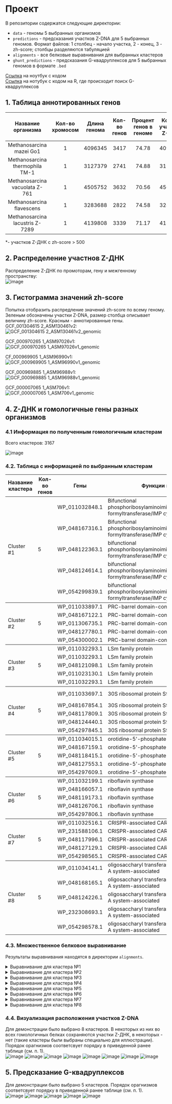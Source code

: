 # Проект
В репозитории содержатся следующие директории:
* `data` - геномы 5 выбранных организмов
* `predictions` - предсказания участков Z-DNA для 5 выбранных геномов. Формат файлов: 1 столбец - начало участка, 2 - конец, 3 - zh-score; столбцы разделяются табуляцией  
* `alignments` - все белковые выравнивания для выбранных кластеров  
* `ghunt_predictions` - предсказания G-квадруплексов для 5 выбранных геномов в формате `.bed`  
  
[Ссылка](https://www.meme-arsenal.com/memes/fae5e7084042aa90eb6e86ae3590c9c1.jpg) на ноутбук с кодом  
[Ссылка](https://www.meme-arsenal.com/memes/fae5e7084042aa90eb6e86ae3590c9c1.jpg) на нотубук с кодом на R, где происходит поиск G-квадруплексов  
## 1. Таблица аннотированных генов
|Название организма             |Кол-во хромосом|Длина генома|Кол-во генов |Процент генов в геноме |Кол-во участков Z-ДНК|Кол-во участков Z-ДНК* |Общая длина участков Z-ДНК*  |
|:-----------------------------:|:-------------:|:----------:|:-----------:|:---------------------:|:---------------------:|:---------------------:|:---------------------------:|
|Methanosarcina mazei Go1       |1              |4096345     |3417         |74.78                  |4096345                |1848                   |18642                        |
|Methanosarcina thermophila TM-1|1              |3127379     |2741         |74.88                  |3127379                |1191                   |11872                        |
|Methanosarcina vacuolata Z-761 |1              |4505752     |3632         |70.56                  |4563885                |1610                   |16364                        |
|Methanosarcina flavescens      |1              |3283688     |2822         |74.58                  |3283688                |1407                   |14016                        |
|Methanosarcina lacustris Z-7289|1              |4139808     |3339         |71.17                  |4139808                |1544                   |15588                        |
  
*- участков Z-ДНК с zh-score > 500
## 2. Распределение участнов Z-ДНК
Распределение Z-ДНК по промоторам, гену и межгенному пространству:  
![image](https://user-images.githubusercontent.com/55440084/172193249-580876b0-bafd-4e14-b3f3-f6e45ca0e938.png)

 
## 3. Гистограмма значений zh-score 
Попытка отобразить распредление значений zh-score по всему геному. Зеленым обозначены участки Z-DNA, размер столбца описывает величину zh-score. Красным - аннотированные гены.  
GCF_001304615 2_ASM130461v2:  
![GCF_001304615 2_ASM130461v2_genomic](https://user-images.githubusercontent.com/55440084/170326236-eb3bc7b0-ea4b-40aa-9916-57aa10b16d19.png)  
  
GCF_000970265 1_ASM97026v1:  
![GCF_000970265 1_ASM97026v1_genomic](https://user-images.githubusercontent.com/55440084/170326262-c197fc8c-1e7f-4486-aa97-0ef4adf9f9f7.png) 
  
CF_000969905 1_ASM96990v1:  
![GCF_000969905 1_ASM96990v1_genomic](https://user-images.githubusercontent.com/55440084/170326268-54d25147-87c7-4758-b8f5-f52ef49da1c9.png)  
  
GCF_000969885 1_ASM96988v1:  
![GCF_000969885 1_ASM96988v1_genomic](https://user-images.githubusercontent.com/55440084/170326454-b027b359-eaae-4eed-b13e-e352d85f6298.png)  
  
GCF_000007065 1_ASM706v1:  
![GCF_000007065 1_ASM706v1_genomic](https://user-images.githubusercontent.com/55440084/170326465-11b20abb-b9a9-4803-bdb0-03779c7808b6.png)  
  
## 4. Z-ДНК и гомологичные гены разных организмов
### 4.1 Информация по полученным гомологичным кластерам
Всего кластеров: 3167   
  
![image](https://user-images.githubusercontent.com/55440084/172070713-3ffce547-12ff-4e6d-897d-191519a20e88.png)
  
### 4.2. Таблица с информацией по выбранным кластерам

<table>
    <thead>
        <tr>
            <th>Название кластера</th>
            <th>Кол-во генов</th>
            <th>Гены</th>
            <th>Функции генов</th>
            <th>Расположение Z-ДНК</th>
            <th>Z-Hunt score</th>
        </tr>
    </thead>
    <tbody>
        <tr>
            <td rowspan=5>Cluster #1</td>
            <td rowspan=5>5</td>
            <td rowspan=1>WP_011032848.1</td>
            <td rowspan=1>Bifunctional phosphoribosylaminoimidazolecarboxamide
            formyltransferase/IMP cyclohydrolase</td>
            <td rowspan=1>Промотор</td>
            <td rowspan=1>1201</td>
        </tr>
        <tr>
            <td rowspan=1>WP_048167316.1</td>
            <td rowspan=1>Bifunctional phosphoribosylaminoimidazolecarboxamide
            formyltransferase/IMP cyclohydrolase</td>
            <td rowspan=1>Промотор</td>
            <td rowspan=1>2962</td>
        </tr>
        <tr>
            <td rowspan=1>WP_048122363.1</td>
            <td rowspan=1>bifunctional phosphoribosylaminoimidazolecarboxamide
            formyltransferase/IMP cyclohydrolase</td>
            <td rowspan=1>Промотор</td>
            <td rowspan=1>2962</td>
        </tr>
        <tr>
            <td rowspan=1>WP_048124614.1</td>
            <td rowspan=1>bifunctional phosphoribosylaminoimidazolecarboxamide
            formyltransferase/IMP cyclohydrolase</td>
            <td rowspan=1>Промотор</td>
            <td rowspan=1>2962</td>
        </tr>
        <tr>
            <td rowspan=1>WP_054299839.1</td>
            <td rowspan=1>bifunctional phosphoribosylaminoimidazolecarboxamide
            formyltransferase/IMP cyclohydrolase</td>
            <td rowspan=1>Промотор</td>
            <td rowspan=1>1201</td>
        </tr>
    </tbody>
    <tbody>
        <tr>
            <td rowspan=5>Cluster #2</td>
            <td rowspan=5>5</td>
            <td rowspan=1>WP_011033897.1</td>
            <td rowspan=1>PRC-barrel domain-containing protein</td>
            <td rowspan=1>Промотор</td>
            <td rowspan=1>908</td>
        </tr>
        <tr>
            <td rowspan=1>WP_048167122.1</td>
            <td rowspan=1>PRC-barrel domain-containing protein</td>
            <td rowspan=1>Промотор</td>
            <td rowspan=1>908</td>
        </tr>
        <tr>
            <td rowspan=1>WP_011306735.1</td>
            <td rowspan=1>PRC-barrel domain-containing protein</td>
            <td rowspan=1>Промотор</td>
            <td rowspan=1>908</td>
        </tr>
        <tr>
            <td rowspan=1>WP_048127780.1</td>
            <td rowspan=1>PRC-barrel domain-containing protein</td>
            <td rowspan=1>Промотор</td>
            <td rowspan=1>908</td>
        </tr>
        <tr>
            <td rowspan=1>WP_054300002.1</td>
            <td rowspan=1>PRC-barrel domain-containing protein</td>
            <td rowspan=1>Промотор</td>
            <td rowspan=1>908</td>
        </tr>
    </tbody>
    <tbody>
        <tr>
            <td rowspan=5>Cluster #3</td>
            <td rowspan=5>5</td>
            <td rowspan=1>WP_011032293.1</td>
            <td rowspan=1>LSm family protein</td>
            <td rowspan=1>Промотор</td>
            <td rowspan=1>883</td>
        </tr>
        <tr>
            <td rowspan=1>WP_011032293.1</td>
            <td rowspan=1>LSm family protein</td>
            <td rowspan=1>Промотор</td>
            <td rowspan=1>2943</td>
        </tr>
        <tr>
            <td rowspan=1>WP_048121098.1</td>
            <td rowspan=1>LSm family protein</td>
            <td rowspan=1>Промотор</td>
            <td rowspan=1>2943</td>
        </tr>
        <tr>
            <td rowspan=1>WP_011023130.1</td>
            <td rowspan=1>LSm family protein</td>
            <td rowspan=1>Промотор</td>
            <td rowspan=1>2943</td>
        </tr>
        <tr>
            <td rowspan=1>WP_011032293.1</td>
            <td rowspan=1>LSm family protein</td>
            <td rowspan=1>Промотор</td>
            <td rowspan=1>883</td>
        </tr>
    </tbody>
    <tbody>
        <tr>
            <td rowspan=5>Cluster #4</td>
            <td rowspan=5>5</td>
            <td rowspan=1>WP_011033697.1</td>
            <td rowspan=1>30S ribosomal protein S9</td>
            <td rowspan=1>Промотор</td>
            <td rowspan=1>731, 783</td>
        </tr>
        <tr>
            <td rowspan=1>WP_048167854.1</td>
            <td rowspan=1>30S ribosomal protein S9</td>
            <td rowspan=1>Промотор</td>
            <td rowspan=1>731</td>
        </tr>
        <tr>
            <td rowspan=1>WP_048117809.1</td>
            <td rowspan=1>30S ribosomal protein S9</td>
            <td rowspan=1>Промотор</td>
            <td rowspan=1>731</td>
        </tr>
        <tr>
            <td rowspan=1>WP_048124440.1</td>
            <td rowspan=1>30S ribosomal protein S9</td>
            <td rowspan=1>Промотор</td>
            <td rowspan=1>731</td>
        </tr>
        <tr>
            <td rowspan=1>WP_054297845.1</td>
            <td rowspan=1>30S ribosomal protein S9</td>
            <td rowspan=1>Промотор</td>
            <td rowspan=1>731</td>
        </tr>
    </tbody>
    <tbody>
        <tr>
            <td rowspan=5>Cluster #5</td>
            <td rowspan=5>5</td>
            <td rowspan=1>WP_011034015.1</td>
            <td rowspan=1>orotidine-5'-phosphate decarboxylase</td>
            <td rowspan=1>Нет</td>
            <td rowspan=1>-</td>
        </tr>
        <tr>
            <td rowspan=1>WP_048167159.1</td>
            <td rowspan=1>orotidine-5'-phosphate decarboxylase</td>
            <td rowspan=1>Промотор</td>
            <td rowspan=1>959</td>
        </tr>
        <tr>
            <td rowspan=1>WP_048118415.1</td>
            <td rowspan=1>orotidine-5'-phosphate decarboxylase</td>
            <td rowspan=1>Промотор</td>
            <td rowspan=1>4576</td>
        </tr>
        <tr>
            <td rowspan=1>WP_048127553.1</td>
            <td rowspan=1>orotidine-5'-phosphate decarboxylase</td>
            <td rowspan=1>Промотор</td>
            <td rowspan=1>959</td>
        </tr>
        <tr>
            <td rowspan=1>WP_054297609.1</td>
            <td rowspan=1>orotidine-5'-phosphate decarboxylase</td>
            <td rowspan=1>Промотор</td>
            <td rowspan=1>1122</td>
        </tr>
    </tbody>
    <tbody>
        <tr>
            <td rowspan=5>Cluster #6</td>
            <td rowspan=5>5</td>
            <td rowspan=1>WP_011032199.1</td>
            <td rowspan=1>riboflavin synthase</td>
            <td rowspan=1>Промотор</td>
            <td rowspan=1>883</td>
        </tr>
        <tr>
            <td rowspan=1>WP_048166057.1</td>
            <td rowspan=1>riboflavin synthase</td>
            <td rowspan=1>Промотор</td>
            <td rowspan=1>883</td>
        </tr>
        <tr>
            <td rowspan=1>WP_048119173.1</td>
            <td rowspan=1>riboflavin synthase</td>
            <td rowspan=1>Нет</td>
            <td rowspan=1>-</td>
        </tr>
        <tr>
            <td rowspan=1>WP_048126706.1</td>
            <td rowspan=1>riboflavin synthase</td>
            <td rowspan=1>Промотор</td>
            <td rowspan=1>883</td>
        </tr>
        <tr>
            <td rowspan=1>WP_054297806.1</td>
            <td rowspan=1>riboflavin synthase</td>
            <td rowspan=1>Промотор</td>
            <td rowspan=1>883</td>
        </tr>
    </tbody>
    <tbody>
        <tr>
            <td rowspan=5>Cluster #7</td>
            <td rowspan=5>5</td>
            <td rowspan=1>WP_011032516.1</td>
            <td rowspan=1>CRISPR-associated CARF protein Csa3</td>
            <td rowspan=1>Нет</td>
            <td rowspan=1>-</td>
        </tr>
        <tr>
            <td rowspan=1>WP_231588106.1</td>
            <td rowspan=1>CRISPR-associated CARF protein Csa3</td>
            <td rowspan=1>Промотор</td>
            <td rowspan=1>2659</td>
        </tr>
        <tr>
            <td rowspan=1>WP_048117996.1</td>
            <td rowspan=1>CRISPR-associated CARF protein Csa3</td>
            <td rowspan=1>Тело гена</td>
            <td rowspan=1>2779</td>
        </tr>
        <tr>
            <td rowspan=1>WP_048127129.1</td>
            <td rowspan=1>CRISPR-associated CARF protein Csa3</td>
            <td rowspan=1>Тело гена</td>
            <td rowspan=1>8485</td>
        </tr>
        <tr>
            <td rowspan=1>WP_054298565.1</td>
            <td rowspan=1>CRISPR-associated CARF protein Csa3</td>
            <td rowspan=1>Нет</td>
            <td rowspan=1>-</td>
        </tr>
    </tbody>
    <tbody>
        <tr>
            <td rowspan=5>Cluster #8</td>
            <td rowspan=5>5</td>
            <td rowspan=1>WP_011034141.1</td>
            <td rowspan=1>oligosaccharyl transferase, archaeosortase A
            system-associated</td>
            <td rowspan=1>Тело гена</td>
            <td rowspan=1>731</td>
        </tr>
        <tr>
            <td rowspan=1>WP_048168165.1</td>
            <td rowspan=1>oligosaccharyl transferase, archaeosortase A system-associated</td>
            <td rowspan=1>Тело гена</td>
            <td rowspan=1>752, 731</td>
        </tr>
        <tr>
            <td rowspan=1>WP_048124226.1</td>
            <td rowspan=1>oligosaccharyl transferase, archaeosortase A system-associated</td>
            <td rowspan=1>Тело гена</td>
            <td rowspan=1>731</td>
        </tr>
        <tr>
            <td rowspan=1>WP_232308693.1</td>
            <td rowspan=1>oligosaccharyl transferase, archaeosortase A system-associated</td>
            <td rowspan=1>Тело гена</td>
            <td rowspan=1>731, 752</td>
        </tr>
        <tr>
            <td rowspan=1>WP_054298578.1</td>
            <td rowspan=1>oligosaccharyl transferase, archaeosortase A system-associated</td>
            <td rowspan=1>Промотор</td>
            <td rowspan=1>731</td>
        </tr>
    </tbody>
</table>

### 4.3. Множественное белковое выравнивание
Результаты выравнивания находятся в директории `alignments`.
<details>
  <summary>Выравнивание для кластера №1</summary>
  
  ```
  >WP_011032848.1_Methanosarcina_mazei_Go1
MVKRALLSVSDKTGIVEFARGLEALGVKIISTGGTAKILRDADIEVTDVSEVTGYPEMMGGRVKTLHPRIHGGLLCLRES
KEQMEEAAKEDISLIDLIAVNLYPFEITVSRENVELEEAIENIDIGGPTLLRSAAKNYRSVTVLSDPSDYGRILKELRSS
GIISDKTRAELAVKAFRHTADYDAAIDTYLSRTLLGEEVLHLKFADGVKLRYGENWHQKAYFYKDSAIKGPSLAKAIQLH
GKELSYNNYVDADNALQTVKELGNASPAVAIVKHNNPCGLATGESLLQALHSAWDGDPISAYGSIICTNEVFDLEAATFL
NGKFVEIILAPDFKPDALEYLKKKSENLRLLKLPDLREGFGAEYTYKYVIGGMLKQSRDIGIYEKWESVTEVPYPENKRA
LSEFCLKACKATKSNAVILAYEYEPGNFMVLGMGAGQPNRVDSIRKLAATKAVENLKVIYEREQPAVPFEEYCQKIMSEC
VMASDAFFPFDDSVVHAAENNIRYIVSPGGSIRDNEVIATANRLGVALVFTGMRHFLH
>WP_048124614.1_Methanosarcina_lacustris_Z-7289
MVKRALLSVSDKTGIAEFARGLEALGVKIISTGGTAKILRDAGIEVTDVAEVTGYPEMMGGRVKTLHPRIHGGLLCLRDS
KEQMAEAAKEDISLLDLVAVNLYPFEVTVSKEGVELEEAIENIDIGGPTLLRSAAKNYRSVTVISDPSDYGHVLTELRSS
GVISDKTRADLAVKAFRHTADYDAAIDTYLSKTLLGEEVLRLKFTDGVKLRYGENWHQKASFFKDPKMEGPTLAKAVQLH
GKELSYNNYVDADNALQTIKELGNTSPAVVIVKHNNPCGLATGDKLLQALQAAWDGDPISAYGSIICTNEIFDLESATFL
NGKFVEIILAPDFKPDALEYLKNKSENLRLLKLSEFRESFGTEYTYKYVIGGMLKQSRDIGIYEKWECVTEFPYPEEKRV
LSEFCLKACKATKSNAVTLAHEYEPGYFMALGMGAGQPNRVDSIRKLAATKAIENLRAIYEREQPAAPFEEYCQKILLEC
VMASDAFFPFDDSVVYAAENNIRYIVSPGGSIRDNEVIATANRLGVSLVFTGMRHFLH
>WP_048167316.1_Methanosarcina_thermophila_TM-1
MVKRALLSVSDKTGITEFARGLQSLGVKIISTGGTAKVLRNAGIEVTDVSEITGFPEMMGGRVKTLHPRIHGGILCLRES
KEQMAEAIKEDISLIDMVAVNLYPFEETVSKEGVKLEEAIENIDIGGPTLLRSAAKNYRSVTVLSDPSDYGHVLEELRST
GVISEATRAALAIKAFRHTANYDAAIDVYLSKTLLGENVLRLNFTEGVKLRYGKNWHQEAFFYKDPKIEGPTLAKAIQLH
GKELSYNNYVDADNALQTVKEIGNVSPAVAIVKHNNPCGLATGSTLLQALQAAWDGDPVSAYGSIICTNEIFDLEAATFL
NGKFVEIILAPDFKPDALEFLKKKSENLRLLKLPELREAFGTDYTYKYIIGGMLKQSRDIGLYEKWESVTDIPYPEEKRP
LSEFCLKACKTTKSNAVILAHEYEPGYFMVLAMGAGQPNRVDSIRKLAATKAVENLRIIYEREKPAISFEEYKQKIISEC
VMASDAFFPFDDSIVYAAQNNIRYIVSPGGSIRDSEVIATANRLGVSMIFTGMRHFLH
>WP_048122363.1_Methanosarcina_vacuolata_Z-761
MVKRALLSVSDKTGIAEFARGLESLGVKIISTGGTAKILRDAGIEVTDVSEVTGCPEMMGGRVKTLHPRIHGGLLCLRES
KEQMAEAEREDISLIDMVAVNLYPFEVTVSKESVELEEAIENIDIGGPTLLRSAAKNYRSVIVLSDPLDYGRVLKELRST
GVVSEATRAALAVKAFRHTADYDAAIDTYLSKTLLEENVLRLNFTGGVKLRYGENWHQKAYFYKDSQIEGPTLAKATQLH
GKELSYNNYVDADNALQTVKELGSAHPGVAIVKHNNPCGLATGSTLLQALQAAWDGDPISAYGSIICTNEIFDLEAATFL
NGKFVEIILAPDFKPDALEYLKKKSENLRLLKLPDLREAFGTDYTYKYVIGGMLKQSRDIGLYEKWESVTDISYPEEKRS
LSEFCLKACKSTKSNSVILAHEYEPGFFMVLAMGAGQPNRVDSIRKLAATKAVENLRIIYERENPETSFEDYCQRVMSEC
VMASDAFFPFDDSIIHAAENDIRYIVSPGGSIRDGEVIAAANRLGVSMVFTGMRHFLH
>WP_054299839.1_Methanosarcina_flavescens
MVKRALLSVSDKTGITEFARGLQSLGVKIISTGGTAKILRDAGIEVTDVSEITGFPEMMGGRVKTLHPRIHGGILCLRES
REQMAEAIKEDISLIDMVAVNLYPFEETVSKEGVKLEEAIENIDIGGPTLLRSAAKNYRSVTVLSDPSDYEHVLEELRST
GVISESTRAALAIKAFRHTADYDAAIDVYLSKTLLGENILRLNFTDGVKLRYGENWHQEAFFYKDPEIEGPTLAKAVQLH
GKELSYNNYVDADNALQTVKEIGNASPAVAIVKHNNPCGLATGSTLLQALQAAWDGDPVSAYGSIICTNEIFDLEAATFL
NGKFVEIILAPDFKPDALEYLKKKSENLRLLKLPELREAFGTDYTYKYIIGGMLKQSRDIGIYEKWESVTDIPYPEEKRP
LSEFCLKACKTTKSNAVILAREYEPGFFMVLAMGAGQPNRVDSIRKLAATKAVENLRIIYEREQPAISFEAYRQEIISEC
VMASDAFFPFDDSIVYAAQNNIRYIVSPGGSIRDSEVIATANRLGVSMIFTGMRHFLH
  ```
</details>

<details>
  <summary>Выравнивание для кластера №2</summary>
  
  ```
  >WP_011033897.1_Methanosarcina_mazei_Go1
MRAELTSLFGLNIYTNNGVYVGKLQDLVIDVEEQKVTGLAVSDINRELFDISSRGIIIPYRWVITAADIIIVRDVIQRYK
KRKED
>WP_054300002.1_Methanosarcina_flavescens
MRAELTSLFGLNIYTNTGVYVGKLQDLVIDIEEQKITGLAISDINRELFDLTSRGVIIPYRWVITAADIIIVRDVIQRYK
KRKED
>WP_011306735.1_Methanosarcina_vacuolata_Z-761
MRAELTSLFGLNVYTNAGVYVGKLQDLVIDIEDQKITGLAISDINRELFDLTTRGVIIPYRWVITAADIIIVRDVIQRYK
KRKED
>WP_048167122.1_Methanosarcina_thermophila_TM-1
MRAELTSLFGLNIYTNTGVYVGKLQDLVIDIEEQKITGLAVSDINRELFDLTSRGVIIPYRWVITAADIIIIRDVIQRYK
KRKED
>WP_048127780.1_Methanosarcina_lacustris_Z-7289
MRAELTSLFGLNIYTNTGVYVGKLQDLVIDVEEQKVTGLAVSDINRELFDLSSRGMIIPYRWVITAADIIIIRDVIQRYK
KRKED
  ```
</details>

<details>
  <summary>Выравнивание для кластера №3</summary>
  
  ```
  >WP_011032293.1_Methanosarcina_flavescens
MANRPLDILNNALDTPVIVRLKGAREFRGELKGYDIHMNLVLDNAEELREGEVVSKFSSVVIRGDNVVYVSP
>WP_011032293.1_Methanosarcina_mazei_Go1
MANRPLDILNNALDTPVIVRLKGAREFRGELKGYDIHMNLVLDNAEELREGEVVSKFSSVVIRGDNVVYVSP
>WP_011032293.1_Methanosarcina_thermophila_TM-1
MANRPLDILNNALDTPVIVRLKGAREFRGELKGYDIHMNLVLDNAEELREGEVVSKFSSVVIRGDNVVYVSP
>WP_048121098.1_Methanosarcina_vacuolata_Z-761
MANRPLDILNNALDTPVIVRLKGAREFRGELKGYDIHMNLVLDNAEELREGEIVSKFSSVVIRGDNVVYVSP
>WP_011023130.1_Methanosarcina_lacustris_Z-7289
MANRPLDILNNALDTPVIVRLKGAREFRGELKGYDIHMNLVLDNAEELRDGEVVSKFSSVVIRGDNVVYVSP
  ```
</details>

<details>
  <summary>Выравнивание для кластера №4</summary>
  
  ```
  >WP_048167854.1_Methanosarcina_thermophila_TM-1
MVKVINSSGKHKTATARATVTKGTGKVRINKIPLELYTPELARIKISEPLLIAGDEVVSGLDIDVDVRGGGIIGQANAVR
TAVARGIVEWTNDTVIRDNFASYDRNLLVNDSRQKESKNFGGPGARAKYQKSYR
>WP_048124440.1_Methanosarcina_lacustris_Z-7289
MVKVVNSSGKHKTATARATVMKGTGKVRINKIPLELYTPELAMMKVSEPLLIAGNEVVSGLDINVDVRGGGIIGQANAVR
TAVARGIVEWTNDTIIRDNFVTYDRSLLVSDSRQKESKNFGGPGARAKYQKSYR
>WP_011033697.1_Methanosarcina_mazei_Go1
MVKVINSSGKHKTATARATVMKGTGKVRINKIPLELYTPELAMMKISEPLLIAGKDVVSGLDINVDVRGGGIVGQANAVR
TAVARGIVEWTNDTTIRDNFAAYDRNLLVSDSRQKEAKNFGGPGARSKYQKSYR
>WP_048117809.1_Methanosarcina_vacuolata_Z-761
MVKVVNSSGKHKTATARATVTKGTGKVRINKIPLELYTPELVMMKISEPLLIAGDEVVSGLDINVDVRGGGIIGQANAVR
TAVARGIVEWTNDTIIRDNFASYDRNLLVSDSRQKESKNFGGPGARAKYQKSYR
>WP_054297845.1_Methanosarcina_flavescens
MVKVINSSGKHKTATARATVTKGTGKVRINKIPLELYAPELVRMKISEPLLIAGDEVVSGLDINVDVRGGGIVGQANAVR
TAVARGIVEWTNDTVIRDNFASYDRNLLVNDSRQKESKNFGGPGARAKYQKSYR
  ```
</details>

<details>
  <summary>Выравнивание для кластера №5</summary>
  
  ```
  >WP_054297609.1_Methanosarcina_flavescens
MERKTRMILALDVSDREEALKIAEDVSEFVDAIKVGYPLVLATGLEIIRELAEFAPIIADFKVADIPNTNRLICKQVFEA
GADAVIVQGFTGRDSLDACIEVASEYRRDVFVVSEMSHPGGAEFLQPVGEAIARMASEAGAFGLVAPATRPERVKKIRKI
IGDKLTIISPGVGAQGGRASDVIAAGADWVIVGRSIYKAELPKEAASEIAAEIEAELRGEG
>WP_011034015.1_Methanosarcina_mazei_Go1
MERNTCMILALDVTEREEALKIAENVREFVDAIKVGYPLILATGLDIIRELARFAPVIADFKVADIPNTNRLICEQVFKA
GADAVIVQGFTGRDSLDACIEVASKYGKDVFVVSEMSHPGGAEFLQSAAEAIAKMAVEAGAFGLVAPATRPERVKEIRKI
IGDRLTIISPGVGAQGGKASDVISAGADWVIVGRSIYKAESPKEAACEIAEEIQAELRG-K
>WP_048167159.1_Methanosarcina_thermophila_TM-1
MERKTRIILALDVSDREEALKIAEDVSEFVDAIKVGYPLVLATGLEIIRELAEFAPIIADFKVADIPNTNRLICEQVFEV
GADAVIVQGFTGRDSLDACIEVASEYRKDVFVVSEMSHPGGAEFLQPVGEAIARMAAEAGASGLVAPATRPERVKKIREI
VGDKLTIISPGVGAQGGRASNAIAAGADWVIVGRSIYKAELPKKAASEIAAEIEAELRREG
>WP_048118415.1_Methanosarcina_vacuolata_Z-761
MEKKSCMILALDVSDREEALKIAEDVSEFVDAIKVGYPLILATGLGIIRELAEFAPIIADFKVADIPNTNRLICEQVFEA
GAEAVIAQGFTGRDSLDACIEVASEYRKDVFVVSEMSHPGGAEFLQPVGEAITRMAAEAGAFGLVAPATRPERVKAIRKI
IGEKLTIISPGVGAQGGKASDVIAAGADWVIVGRAIYKAESPREAARKIATEIEVEIKGEN
>WP_048127553.1_Methanosarcina_lacustris_Z-7289
MERNTCMILALDVTDREEALKIAEDVWEFVDAIKVGYPLILATGLGIIRELAEFAPVIADFKVADIPNTNRLICDQVFEA
GADAVIVQGFTGRDSLDACIDIASEYSRDVFVVSEMSHPGGAEFMQPAAEAIARMALEAGAFGLVAPATRPERVKKIRKI
VGDKLTIISPGVGAQGGRASDVIAAGADWVIVGRSIYRAESPKEAARKIAEEIQAELRGEY
  ```
</details>

<details>
  <summary>Выравнивание для кластера №6</summary>
  
  ```
  >WP_011032199.1_Methanosarcina_mazei_Go1
MPTIGIADTTFARYNMGRAAIDEIQKNVSAQIKRVTVPGIKDLPVAAKKLIEEEGCDIVMALGMPGGKEKDKMCAHEASQ
GLIMAQLMTNTHIIEVFVHEDEGKDEKELAFLMDRRTREHALNVIKLLFKPEKLVREAGTGQRQGFEDAGPLRM
>WP_048119173.1_Methanosarcina_vacuolata_Z-761
MPTIGIADTTFARYNMGRAAIDEIQKNVSVKIKRVTVPGIKDLPVAAKKLIEEEGCDIVMALGMPGAKEQDKICAHEASQ
GIIMAQLMTNTHIIEVFVHENEGKDEKELAFLMDRRTREHALNVIKLLFKPEKLIREAGTGQRQGFEDAGPL--
>WP_048126706.1_Methanosarcina_lacustris_Z-7289
MPTIGIADTTFARYNMGRAAIDEIQKNVSVQIKRVTVPGIKDLPVAAKKLIEAEGCDIVMALGMPGAQQKDKMCAHEASQ
GLIMAQLMTNTHIIEVFVHEDEGKDEKELAFLMDKRTREHALNVIKLLFKPEKLIREAGTGQRQGFEDAGSLRM
>WP_048166057.1_Methanosarcina_thermophila_TM-1
MPTIGIADTTFARYDMGRAAIDEIQKNVSVKIKRVTVPGIKDLPVAAKKLIEEEGCDIVMALGMPGAKEQDKICAHEASQ
GLIMAQLMTNTHIIEVFVHEDEGKDEKELAFLMDRRTREHALNVIKLLFKPEKLIREAGTGQRQGFEDAGPLRM
>WP_054297806.1_Methanosarcina_flavescens
MLTIGIADTTFARYNMGRAAIDEIQKNVSVKIKRVTVPGIKDLPVAAKKLIEEEGCDIVMALGMPGAKEQDKICAHEASQ
GLIMAQLMTNTHIIEVFVHENEGKDEKELAFLMDRRTREHALNVIKLLFKPDKLIQEAGTGQRQGFEDAGPLRM
  ```
</details>

<details>
  <summary>Выравнивание для кластера №7</summary>
  
  ```
  >WP_048127129.1_Methanosarcina_lacustris_Z-7289
MPKLTLISTIYALEPVIICVTRLSPSKIIMLSEEGADEKKLRSEEMIEKTFKNALEVEKRDTALYDTVRVAKDVAELIEK
EHDRGNLVIVNVSGGRKPQAFGALFGAYARNDMVQRVVYVTEEDSMMIDFPVLSFNLSETKKLILEEIQKGVSAVSQIAV
TAGISKGMTYNHLRELKSMGYIADGDNGYIITDAGKIASI
>WP_231588106.1_Methanosarcina_thermophila_TM-1
--------------------------------------------------------------------------------
-----------MSGGRKPQAFGALFGAYARNDMVQRVVYVTEEDSFMIDFPVLSFNLSETKKLILEEIQKGVSSVTKIAA
TAGISKGMTYNHLRKLKAMGYIADGESGYIITDAGRIASI
>WP_011032516.1_Methanosarcina_mazei_Go1
MSKLTLISTIYSLEPVIICVTRLSPSKIILLSEEGANDKKVQSEDIIEKTFKNALEVEKKYTALYDTVRVAKDVAELIEK
EHDRGNQVIVNVSGGRKPQAFGALFGAYARNDMVQRVVYVTEEDSMMIDFPVLSFNLSETKKLILEEIQKGNSSVTKIAA
TAGISKGMTYNHLRELKSMGYIADGDSGYIITDAGRIASI
>WP_048117996.1_Methanosarcina_vacuolata_Z-761
MSKLTLISTIYSLEPVIICVTRLSPSKIILLSEEGAPDKKVQSEEMIEKTFKNALEIEKKYTSVYDTVRVAKDVAELIEQ
EHDRGNQVIVNVSGGRKPQAFGALFGAYARNDMVQRVVYVTEEDSFMIDFPVLSFNLSETKKLILEEIQKGVSSVTQIAV
TAGISKGMTYNHIRELKAMGYITDGENGYIITDAGRIASI
>WP_054298565.1_Methanosarcina_flavescens
MSKLTLISTIYSLEPVIICVTRLSPSKIILLSEEGAPDKKVQSEEMIEKTFKNALVVEKKYTSVYDTVRVAKDVAELIEQ
EHAKGNQVIVNVSGGRKPQAFGALFGAYARNDMVQRVVYVTEEDSFMIDFPVLSFNLSETKKLILEEIQKGVSSVPQIAA
TAGISKGMTYNHLRELKAMGYIADGESGYIITDAGRIASI
  ```
</details>

<details>
  <summary>Выравнивание для кластера №8</summary>
  
  ```
  >WP_048124226.1_Methanosarcina_vacuolata_Z-761
MITTNKGMGCPVAKRPAHRLKFSIISLIAVALVAFLMRMISYSAATANGSINLMGYDSFYHMRRILYTTFNFPHPLNFDT
YINYPAGFEVGWPPFFDFLGALLAKVLGVGNPSLYTTEFAGALLPVLLGVLTIIPLYIAAAAIFDRKTALLGALVFAVIP
AHVYVSRFGAVDHHVAETLLSTSAYACFILALKWAREGSLSLASLKTISSEKKLIKSLAFAGASGLFFALLIYTWIGALV
FVSFILLYAFIQTIIDLKAEKNSDYLLISSTVALLATLIFTIPLSAGSLRPGLEMSAMYLSWFQVFYVFSMLAGTLILWG
FSLYISKKGLDWKYYPAALILISVAGLLSLKILSAESYSFVIEGMSFFLGKGEYISTIAEALPIFLTTDGTLTFSPILGS
LGLCFITALGGLFLLGLEWIGEKSKSEGVFFLLWSVFFAYLTLSQRRFSYLFAVNVAILTSYFLWVLLDSFDFETEVKKL
AKSVPIHGNNAMITSKAEMETKSKRAEKETKSKKAEKETKSKIKSKSKINNLSGSK-QNSQPDYFKIFSSLVLIGLVFIP
CILAGFAFAKDQGLIDPVWKDSLTWLGASSPETSYYLDPAGTPEYGVLSWWDYGNWIVYQAQRPAVSNNFQTGVDDSAHF
FTTDSEEEAKAIIEKLKVKYVMTDNLMAGGKFGSIVKLAGENISKYVNVQTVNVNGGLQTIATAKKEFTETEVYRLHQLD
GSNLGNLRLAHESTASV--DDNDTVSDVKIFEFVPGARLSGTADPGQNITATLELSSNTGRKFTYQNEVMSDKNGSFEIT
VPYSTDNNAGGVSALSTYSLNAGRNTTVSEIQVTEDDVLKGNKIEVKIPDSK
>WP_232308693.1_Methanosarcina_lacustris_Z-7289
-------MRSPAEKGSANSSRIKIISFIAVIVVAFLMRMLSYASLTADGGITFTGYDEFYHMRRILYTVSSFPHILNFDT
YINYPYGFEIGWPPLFDLLGALLAIILGGGHPDMHTVEFAGALLPVLLGVLTLIPVYMVATSVFDRKTGLLGAFIFAVLP
AHVYISRFGAVDHHVAEVLLSTAAYAFFILALKLAGESKLSLNSLKNIASDKKLLNPLVFAAASGLFFSLLVFTWVGAPA
LISFVVLYALVQATLDLKAGKGSDYLFVCSAVTLFATLLFTIPLSAGAARPGLEMSAMYLSWFQVVYVLILLAGLFFLWG
FSAYVSKKGMDWKYYPGVLILVFGSGLLFLRLFSVEYYAFVIEGLRFFSGKGEYIGTISEAVPLFLTSQGKFTLSSVIGS
FGLSFLTALAGFFLFSLELKGEKLKPEGVFFLVWTLFYAYLALSQRRFTYLFAINISILTAYIMWVLMDSLDFGKEIKKL
VKSGKKTENNS------------------ESTFKTGQKTVSRTKSKSKARHVAESRSTDEGSDYFKLVSGVALIGLVFVP
SIWLGAAFSKDAVSIGPEWEDSLKWLEASTPATSYYLEPSETPEYGVLSWWDYGNWIVYVGKRPVVANNFQTGVDDSARF
FITDSEEEAKTIVEKLNVKYVITDTLMAEGKFSAIAEIAGKNIGDYYEVKTTNENTGLTTVATPKQALLQSEIYKLHKLD
GTSLGNFRLIHESTINSTENESSKIDTVKIFEYVPGATLTGTASPNQAVMATLELSSNTGRKFTYQKGEMADENGSFEIT
VPYSTENTGNGVHATSAYSLTAGDNSTIATIQVTENDILDGNIIKVKN---S
>WP_011034141.1_Methanosarcina_mazei_Go1
MIITNNITRISETKKIPKKINLGIISLLIVFMIAFLMRMLSYASLTADGGITFTGYDEFYHMRRILYTTFNFPSFLNFDT
YINYPYGFEVGWPPFFDLLGALLAIILGAGQPDVHTVEFAGAILPVLLGVLTIIPVYVIAASIFNRKTGLVGALVFAVLP
AHVYISRFGTVDHHVAEVFLSTVAYAFFILALKQAGESKLSSGSLKNISSDKKPVKPLVYSAVSGLFFSLLIFTWVGAPA
FVSFIVLYALIQATLDLKTGRKSDYVFICSAVALLATLLFTIPLSAGAVREGLEMSAMYLSWFQVVYLVIMLTGILLLWG
FSSYASKKEMDWKYYPGILILVFGSGLLFLRMFSGEYYAFIIEGMRFFSGKGEYISTIVEAVPLFLTGQGKFTLSGVLGS
FGLTFLTALAGLFLLILELKSEKSRPENIFFLVWTLFYAYLALSQRRFTYLFALNVSILTAYLFWVLMESLDFENEIKKL
IKRGKGERKVS------------------ETALQTEKKSSLKRKSKNRQVTESKS--KTDEPDYFKLVSGTALIALIFVS
SIWIDVTYAKDGVSIDPGWQDSLEWLEASTPETSYYLEPSETPEYGVLSWWDYGNWIVYVGKRPAVSNNFQTGVEDSANF
LLTDSEEEAKTIVEKLKVKYVMTDTLMAEGKFSSITSLAGKEIGEYYEVETVKGDTGLRTVATPKQALLQTQVYKLHKLD
GTSLGHFRLVHESAVNSTDDGNSKENTVKVFEYVKGATLSGTASPNETVMATLELSSNTGRKFTYQKGDVADENGLFEIT
VPYSTESTGDGVHATSAYSLTSGEKPITSGIQVTEDDILNGNRIEVKAPEGA
>WP_048168165.1_Methanosarcina_thermophila_TM-1
MVTTNKGMRCPAVKRPANNLKFSIIALTAVVIVAFLMRMLSYTSVTANGSITFNGYDDFYHMRRILYTASNFPHSLNFDS
YINYPQGFEVGWPPLFDLLGALLAIILGGGQPDLYTIEFAGALLPLLLGILTIIPLYFVTSSVFDRRTALLAAFIFAVLP
AHVYISRFGAVDHHVAETLLSTSAYAFFIFALKRAGEGPLSLTSLKNISSDKKHIKTLASAAASGLFLALLIFTWIGAPV
FVSFIVLYAFIQTTLDLRVGKSSDYLLICTITSLLATLLFTIPLVAGSVRPGLEMSAMYLSWFQVLYVLSLVAGTLILWG
FSSYISKKDLDWKYYPAVLILISGLGLLSLRILSAEYYAFIIEGMRFFLGKGEYISTIVEAVPLFLTAQGKLTFSPVLSS
LGLCFLAALGGFFLLCLEWRGEKSKPEGIFFLLWSIFFAYLAISQRRFTYLFAINVSILTAYFLWVLLESFDFEAELRKL
IKSGPITSKNS------------------TSALKVEKETKSKKKSKQKISNTSGSK-KDQQPDYFKIVSSVALIGLVFVP
CIWAGFAFAKEGGSVDPEWKEALTWLEASSPETSNYLEPSETPEYSVLSWWDYGNWIVYLAKRPVVSNNFQTGIQDSAHF
FTTDSEEEAKAIMEKLNVKYVITDKQMASGKFGAIVELAGKDIEQYFKIETIKGKTGLETVATAKDEFKNTEIYKLHELD
GSNLGNLRLIHESSIPE--EKGGKKNDVKIFEFVPGAKLSGTASPGQNVTATLMLNSNTGREFTYQNTAVSDKNGLFEIT
VPYSTENTAHGVRAVSAYSVSAGGNATVSGIQVTEEDVLNGNQVEVKNLEMN
>WP_054298578.1_Methanosarcina_flavescens
MVTTNKGMRCPAVKRPANNLKLSIIALTAVVIVAFLMRMLSYASVTANGSITFNGYDDFYHMRRILYTASNFPHSLNFDS
YINYPQGFEIGWPPLFDLLGALLAMILGGGQPDLYTIEFAGALLPLLLGILTIIPLYFVTSSVFDRKTALLAAFIFAVLP
AHVYISRFGAVDHHVAETLLSTSAYAFFIFALKWAGEGSLSLTSLKNISSDKKYIKTLASAAASGLFFALLIFTWIGAPV
FVSFIVLYAFIQTTLDLRAGKNSDYLLICTITSLLATLLFTIPLVARSVRPGLEMSAMYLSWFQVLYVLSLVAGTLILWG
FSSYISKKDLNWKYYPAILILVSGLGLLSLRILSAEYYAFVIEGMRFFLGKGEYIGTIAEAVPLFLTAQGKLTFSPVLSS
LGLCFLAALGGFFLLCLEWRGEKSKPEGIFFLLWSIFFAYLAISQRRFSYLFAVNVSILTAYFLWVLLESFDFEAEVRKL
IKSGPITAKNS------------------TSALKEEKETKSKKKSKQKISNTLGSK-KDQQPDYFKIVSSVALIGLVFIP
CIWSGFAFAKEGGSVDPEWKEALTWLEASSPETSNYLEPSETPEYSVLSWWDYGNWIVYLAKRPVVSNNFQTGIQDSAHF
FTTDSEEEAKAIMEKLNVKYVITDKQMASGKFGAIVELAGKDIEQYFKIETVKGKTGLETVATAKNEFKNTEVYKLHELD
GSNLGNLRLVYESSIPE--EKGGKKNDVKIFEFVPGAKLSGTASPGQNVTATLVLNSNTGREFTYQNTAMSDKNSSFEIT
VPYSTENTAHGVRAVSAYSVSTGGNATVSGIQVTEDDVLNGNRIEVKSLETN
  ```
</details>
  
### 4.4. Визуализация расположения участков Z-DNA
Для демонстрации было выбрано 8 кластеров. В некоторых из них во всех гомологичных белках сохраняются участки Z-ДНК, в некоторых - нет (такие кластеры были выбраны специально для иллюстрации). Порядок орагнизмов соответсвует порядку в приведенной ранее таблице (см. п. 1).  
![image](https://user-images.githubusercontent.com/55440084/172192722-7ba256f7-c755-4b08-85ec-cd6026c6aec7.png)
![image](https://user-images.githubusercontent.com/55440084/172192776-78c8ecc9-4f51-48b6-be6b-80350876d888.png)
![image](https://user-images.githubusercontent.com/55440084/172192850-0bc987ab-b3f1-4bb2-875c-b934d7fb5c2c.png)
![image](https://user-images.githubusercontent.com/55440084/172192903-bd73299b-803d-4596-9f7f-6fa788fcf47f.png)
![image](https://user-images.githubusercontent.com/55440084/172192957-568c5e8e-8ae7-4e3e-93b3-fa735c0ef987.png)
![image](https://user-images.githubusercontent.com/55440084/172193003-d1db2ad0-b3b5-419e-ab5f-9eaa364c383d.png)
![image](https://user-images.githubusercontent.com/55440084/172193042-72da5c90-e639-4d61-b17e-8419c0447eac.png)
![image](https://user-images.githubusercontent.com/55440084/172193088-345bd1f7-b43b-4cc5-bbe3-d93f976bade3.png)


## 5. Предсказание G-квадруплексов
Для демонстрации было выбрано 5 кластеров. Порядок орагнизмов соответсвует порядку в приведенной ранее таблице (см. п. 1).    
![image](https://user-images.githubusercontent.com/55440084/172438454-baa9fc72-e92b-4cda-9037-76d212c8af05.png)
![image](https://user-images.githubusercontent.com/55440084/172438549-bf950eb5-47ea-471d-9128-639d41c0bcff.png)
![image](https://user-images.githubusercontent.com/55440084/172438601-b7e37a52-9a1f-4b77-b151-5d14b7cef8bb.png)
![image](https://user-images.githubusercontent.com/55440084/172438653-146de056-0a22-4ffb-a506-912c13654342.png)
![image](https://user-images.githubusercontent.com/55440084/172438711-a374930d-238a-4705-8814-96979cfee08a.png)
